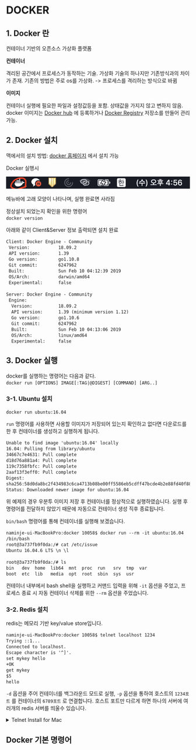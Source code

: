 # DOCKER




## 1. Docker 란

컨테이너 기반의 오픈소스 가상화 플랫폼

**컨테이너** 

격리된 공간에서 프로세스가 동작하는 기술. 가상화 기술의 하나지만 기존방식과의 차이가 존재. 기존의 방법은 주로 os를 가상화. -> 프로세스를 격리하는 방식으로 바뀜

**이미지** 

컨테이너 실행에 필요한 파일과 설정값등을 포함. 상태값을 가지지 않고 변하지 않음. docker 이미지는 [Docker hub](https://hub.docker.com) 에 등록하거나 [Docker Registry](https://docs.docker.com/registry/) 저장소를 만들어 관리 가능.

## 2. Docker 설치

맥에서의 설치 방법: [docker 홈페이지](https://docs.docker.com) 에서 설치 가능

Docker 실행시 

![docker-menubar](./images/docker-menubar.png)

메뉴바에 고래 모양이 나타나며, 실행 완료면 사라짐  <br/>

정상설치 되었는지 확인을 위한 명령어<br /> `docker version` 

아래와 같이 Client&Server 정보 출력되면 설치 완료

```
Client: Docker Engine - Community
 Version:           18.09.2
 API version:       1.39
 Go version:        go1.10.8
 Git commit:        6247962
 Built:             Sun Feb 10 04:12:39 2019
 OS/Arch:           darwin/amd64
 Experimental:      false

Server: Docker Engine - Community
 Engine:
  Version:          18.09.2
  API version:      1.39 (minimum version 1.12)
  Go version:       go1.10.6
  Git commit:       6247962
  Built:            Sun Feb 10 04:13:06 2019
  OS/Arch:          linux/amd64
  Experimental:     false
```

## 3. Docker 실행

docker를 실행하는 명령어는 다음과 같다.<br /> `docker run [OPTIONS] IMAGE[:TAG|@DIGEST] [COMMAND] [ARG..]`

### 3-1. Ubuntu 설치

 `docker run ubuntu:16.04`

`run` 명령어를 사용하면 사용할 이미지가 저장되어 있는지 확인하고 없다면 다운로드를 한 후 컨테이너를 생성하고 실행하게 됩니다.

```
Unable to find image 'ubuntu:16.04' locally
16.04: Pulling from library/ubuntu
34667c7e4631: Pull complete 
d18d76a881a4: Pull complete 
119c7358fbfc: Pull complete 
2aaf13f3eff0: Pull complete 
Digest: sha256:58d0da8bc2f434983c6ca4713b08be00ff5586eb5cdff47bcde4b2e88fd40f88
Status: Downloaded newer image for ubuntu:16.04
```

위 예제의 경우 우분투 이미지 저장 후 컨테이너를 정상적으로 실행하였습니다. 실행 후 명령어를 전달하지 않았기 때문에 자동으로 컨테이너 생성 직후 종료됩니다.

`bin/bash` 명령어를 통해 컨테이너를 실행해 보겠습니다.

```
naminje-ui-MacBookPro:docker 10058$ docker run --rm -it ubuntu:16.04 /bin/bash
root@3a737fb9f0da:/# cat /etc/issue
Ubuntu 16.04.6 LTS \n \l

root@3a737fb9f0da:/# ls
bin   dev  home  lib64  mnt  proc  run   srv  tmp  var
boot  etc  lib   media  opt  root  sbin  sys  usr
```

컨테이너 내부에서 bash shell을 실행하고 커맨드 입력을 위해 `-it` 옵션을 주었고, 프로세스 종료 시 자동 컨테이너 삭제를 위한 `--rm` 옵션을 주었습니다.

### 3-2. Redis 설치

redis는 메모리 기반 key/value store입니다.

```
naminje-ui-MacBookPro:docker 10058$ telnet localhost 1234
Trying ::1...
Connected to localhost.
Escape character is '^]'.
set mykey hello
+OK
get mykey
$5
hello
```

`-d` 옵션을 주어 컨테이너를 백그라운드 모드로 실행, `-p` 옵션을 통하여 호스트의 `1234포트` 를 컨테이너의 `6789포트` 로 연결합니다. 호스트 포트만 다르게 하면 하나의 서버에 여러개의 redis 서버를 띄울수 있습니다.

<details>
  <summary> Telnet Install for Mac</summary></br>
  <code>
    /usr/bin/ruby -e "$(curl -fsSL https://raw.githubusercontent.com/Homebrew/install/master/install)" </code></br>
  위의 명령어를 이용하여 brew 다운로드합니다.</br>
	<code>brew tap theeternalsw0rd/telnet</code></br>
	<code>brew install telnet</code></br>
	위 명령어를 이용하여 telnet 설치를 완료합니다.</br></br>
  *<code>/usr/local/share/man/man7 is not writable.</code>오류 시</br>
  <code>sudo chown -R $(whoami) /usr/local</code> 명령어를 이용하여 해결
</details>

## Docker 기본 명령어









